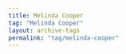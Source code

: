 ```yaml
---
title: Melinda Cooper
tag: "Melinda Cooper"
layout: archive-tags
permalink: "tag/melinda-cooper"
---
```

